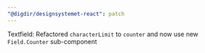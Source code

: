 ```yaml
---
"@digdir/designsystemet-react": patch
---
```


Textfield: Refactored `characterLimit` to `counter` and now use new `Field.Counter` sub-component
